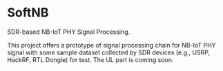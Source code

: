 # SoftNB
SDR-based NB-IoT PHY Signal Processing.

This project offers a prototype of signal processing chain for NB-IoT PHY signal with some sample dataset collected by SDR devices (e.g., USRP, HackRF, RTL Dongle) for test. The UL part is coming soon.
